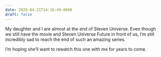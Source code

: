 ```yaml
---
date: 2020-04-21T14:16:49-0600
draft: false
---
```


My daughter and I are almost at the end of Steven Universe. Even though we still have the movie and Steven Universe Future in front of us, I’m still incredibly sad to reach the end of such an amazing series.

I’m hoping she’ll want to rewatch this one with me for years to come.

